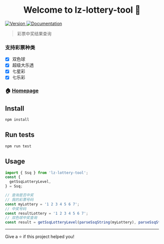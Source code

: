 <h1 align="center">Welcome to lz-lottery-tool 👋</h1>
<p>
  <a href="https://www.npmjs.com/package/lz-lottery-tool" target="_blank">
    <img alt="Version" src="https://img.shields.io/npm/v/lz-lottery-tool.svg">
  </a>
  <a href="https://github.com/lzuntalented/lz-lottery-tool" target="_blank">
    <img alt="Documentation" src="https://img.shields.io/badge/documentation-yes-brightgreen.svg" />
  </a>
</p>

> 彩票中奖结果查询

### 支持彩票种类
- [x] 双色球
- [x] 超级大乐透
- [x] 七星彩
- [x] 七乐彩

### 🏠 [Homepage](http://www.lzuntalented.cn/lz-cp/#/)

## Install

```sh
npm install
```

## Run tests

```sh
npm run test
```

## Usage

``` js
import { Ssq } from 'lz-lottery-tool';
const {
  getSsqLotteryLevel,
} = Ssq;

// 查询是否中奖
// 我的彩票号码
const myLottery = '1 2 3 4 5 6 7';
// 中奖号码
const resultLottery = '1 2 3 4 5 6 7';
// 双色球中奖查询
const result = getSsqLotteryLevel(parseSsqString(myLottery), parseSsqString(resultLottery));
```

***

Give a ⭐️ if this project helped you!
